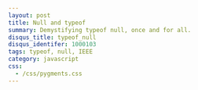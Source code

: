 ```yaml
---
layout: post
title: Null and typeof
summary: Demystifying typeof null, once and for all.
disqus_title: typeof_null
disqus_identifer: 1000103
tags: typeof, null, IEEE
category: javascript
css:
  - /css/pygments.css
---
```


<script>
window.location = "https://medium.com/javascript-refined/null-and-typeof-9330e475d272"
</script>